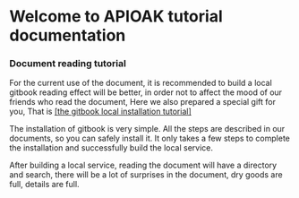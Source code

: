 # Welcome to APIOAK tutorial documentation
  
### Document reading tutorial

For the current use of the document, it is recommended to build a local gitbook reading effect will be better, in order not to affect the mood of our friends who read the document, Here we also prepared a special gift for you, That is [[the gitbook local installation tutorial]](https://github.com/apioak/apioak-document/blob/master/en_US/basic-information/gitbook-local-building.md)<br/>

The installation of gitbook is very simple. All the steps are described in our documents, so you can safely install it. It only takes a few steps to complete the installation and successfully build the local service.<br/>

After building a local service, reading the document will have a directory and search, there will be a lot of surprises in the document, dry goods are full, details are full.


